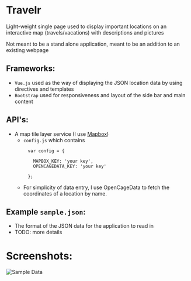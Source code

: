 # Travelr
Light-weight single page used to display important locations on an interactive map (travels/vacations) with descriptions and pictures

Not meant to be a stand alone application, meant to be an addition to an existing webpage 


## Frameworks:

- `Vue.js` used as the way of displaying the JSON location data by using directives and templates
- `Bootstrap` used for responsiveness and layout of the side bar and main content

## API's:

- A map tile layer service (I use [Mapbox](https://www.mapbox.com/))
  - `config.js` which contains 
   ``` 
        var config = {

          MAPBOX_KEY: 'your key',
          OPENCAGEDATA_KEY: 'your key'
  
        };
    ```
  - For simplicity of data entry, I use OpenCageData to fetch the coordinates of a location by name.


## Example `sample.json`:

- The format of the JSON data for the application to read in
- TODO: more details

# Screenshots:

![Sample Data](/screenshots/ss.png)
